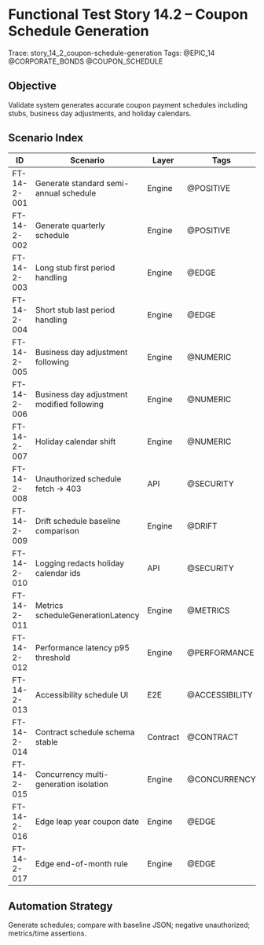 # Functional Test Story 14.2 – Coupon Schedule Generation

Trace: story_14_2_coupon-schedule-generation
Tags: @EPIC_14 @CORPORATE_BONDS @COUPON_SCHEDULE

## Objective
Validate system generates accurate coupon payment schedules including stubs, business day adjustments, and holiday calendars.

## Scenario Index
| ID | Scenario | Layer | Tags |
|----|----------|-------|------|
| FT-14-2-001 | Generate standard semi-annual schedule | Engine | @POSITIVE |
| FT-14-2-002 | Generate quarterly schedule | Engine | @POSITIVE |
| FT-14-2-003 | Long stub first period handling | Engine | @EDGE |
| FT-14-2-004 | Short stub last period handling | Engine | @EDGE |
| FT-14-2-005 | Business day adjustment following | Engine | @NUMERIC |
| FT-14-2-006 | Business day adjustment modified following | Engine | @NUMERIC |
| FT-14-2-007 | Holiday calendar shift | Engine | @NUMERIC |
| FT-14-2-008 | Unauthorized schedule fetch -> 403 | API | @SECURITY |
| FT-14-2-009 | Drift schedule baseline comparison | Engine | @DRIFT |
| FT-14-2-010 | Logging redacts holiday calendar ids | API | @SECURITY |
| FT-14-2-011 | Metrics scheduleGenerationLatency | Engine | @METRICS |
| FT-14-2-012 | Performance latency p95 threshold | Engine | @PERFORMANCE |
| FT-14-2-013 | Accessibility schedule UI | E2E | @ACCESSIBILITY |
| FT-14-2-014 | Contract schedule schema stable | Contract | @CONTRACT |
| FT-14-2-015 | Concurrency multi-generation isolation | Engine | @CONCURRENCY |
| FT-14-2-016 | Edge leap year coupon date | Engine | @EDGE |
| FT-14-2-017 | Edge end-of-month rule | Engine | @EDGE |

## Automation Strategy
Generate schedules; compare with baseline JSON; negative unauthorized; metrics/time assertions.
